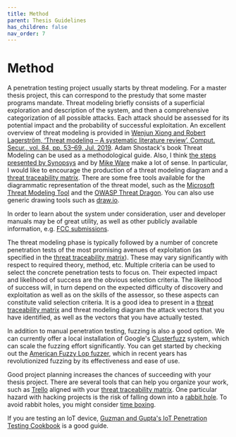 ```yaml
---
title: Method
parent: Thesis Guidelines
has_children: false
nav_order: 7
---
```


# Method

A penetration testing project usually starts by threat modeling. For a master thesis project, this can correspond to the prestudy that some master programs mandate. Threat modeling briefly consists of a superficial exploration and description of the system, and then a comprehensive categorization of all possible attacks. Each attack should be assessed for its potential impact and the probability of successful exploitation. An excellent overview of threat modeling is provided in [Wenjun Xiong and Robert Lagerström, ‘Threat modeling – A systematic literature review’, Comput. Secur., vol. 84, pp. 53–69, Jul. 2019](https://www.sciencedirect.com/science/article/pii/S0167404818307478). Adam Shostack's book Threat Modeling can be used as a methodological guide. Also, I think [the steps presented by Synopsys](https://www.synopsys.com/blogs/software-security/5-pillars-successful-threat-model/) and by [Mike Ware](https://2011.appsecusa.org/p/simplifyingthreatmodeling.pdf) make a lot of sense. In particular, I would like to encourage the production of a threat modeling diagram and a [threat traceability matrix](threat_traceability_matrix.html). There are some free tools available for the diagrammatic representation of the threat model, such as the [Microsoft Threat Modeling Tool](https://www.microsoft.com/en-us/securityengineering/sdl/threatmodeling) and the [OWASP Threat Dragon](https://owasp.org/www-project-threat-dragon/). You can also use generic drawing tools such as [draw.io](https://draw.io).

In order to learn about the system under consideration, user and developer manuals may be of great utility, as well as other publicly available information, e.g. [FCC submissions](https://fccid.io/).

The threat modeling phase is typically followed by a number of concrete penetration tests of the most promising avenues of exploitation (as specified in the [threat traceability matrix](threat_traceability_matrix.html)). These may vary significantly with respect to required theory, method, etc. Multiple criteria can be used to select the concrete penetration tests to focus on. Their expected impact and likelihood of success are the obvious selection criteria. The likelihood of success will, in turn depend on the expected difficulty of discovery and exploitation as well as on the skills of the assessor, so these aspects can constitute valid selection criteria. It is a good idea to present in a [threat traceability matrix](threat_traceability_matrix.html) and threat modeling diagram the attack vectors that you have identified, as well as the vectors that you have actually tested. 

In addition to manual penetration testing, fuzzing is also a good option. We can currently offer a local installation of Google's [Clusterfuzz](https://google.github.io/clusterfuzz/) system, which can scale the fuzzing effort significantly. You can get started by checking out the [American Fuzzy Lop fuzzer](https://lcamtuf.coredump.cx/afl/), which in recent years has revolutionized fuzzing by its effectiveness and ease of use.

Good project planning increases the chances of succeeding with your thesis project. There are several tools that can help you organize your work, such as [Trello](https://trello.com) aligned with your [threat traceability matrix](threat_traceability_matrix.html). One particular hazard with hacking projects is the risk of falling down into a [rabbit hole](https://www.merriam-webster.com/dictionary/rabbit%20hole). To avoid rabbit holes, you might consider [time boxing](https://en.wikipedia.org/wiki/Timeboxing). 

If you are testing an IoT device, [Guzman and Gupta's IoT Penetration Testing Cookbook](https://www.packtpub.com/networking-and-servers/iot-penetration-testing-cookbook) is a good guide.
